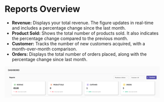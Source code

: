 # Reports Overview

- **Revenue:** Displays your total revenue. The figure updates in real-time and includes a percentage change since the last month.
- **Product Sold:** Shows the total number of products sold. It also indicates the percentage change compared to the previous month.
- **Customer:** Tracks the number of new customers acquired, with a month-over-month comparison.
- **Orders:** Displays the total number of orders placed, along with the percentage change since last month.

![alt text](image-1.png)